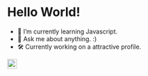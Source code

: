 <h1>Hello World!</h1>

- 🌱 I’m currently learning Javascript.
- 💬 Ask me about anything. :)
- 🛠 Currently working on a attractive profile.

<a href="https://www.linkedin.com/in/lirbre/">
  <img align="left" alt="lirbre's LinkedIn" width="22px" src="https://raw.githubusercontent.com/peterthehan/peterthehan/master/assets/linkedin.svg" />
</a>
